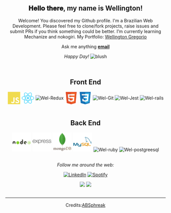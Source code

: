 <div>
  <div align="center">
    <h2> 𝐇𝐞𝐥𝐥𝐨 𝐭𝐡𝐞𝐫𝐞, my name is Wellington!</h2>
  </div>
  
  <p align="center"> 
    Welcome! You discovered my Github profile.
    I'm a Brazilian Web Development.
    Please feel free to clone/fork projects, raise issues and submit PRs if you think something could be better.
    I’m currently learning Mechanize and nokogiri.
    My Portfolio: <a href="https://devwelljr.github.io/portfolio/">Wellington Gregorio</a>
  <p/>
  
  <p align="center">
    Ask me anything <a href="mailto:junior.wel02@gmail.com"><b>email</b></a>
  <p />
  
  <p align="center"><i>Happy Day!</i> 
    <g-emoji class="g-emoji" alias="blush" fallback-src="https://github.githubassets.com/images/icons/emoji/unicode/1f60a.png"><img class="emoji" alt="blush" height="20" width="20" src="https://github.githubassets.com/images/icons/emoji/unicode/1f60a.png"></g-emoji>
  </p>
  
  <div style="display: inline_block" align="center"><br>
    <h2>Front End</h2>
    <img align="center" alt="Wel-Js" height="40" width="40" src="https://raw.githubusercontent.com/devicons/devicon/master/icons/javascript/javascript-plain.svg">
    <img align="center" alt="Wel-React" height="40" width="40" src="https://raw.githubusercontent.com/devicons/devicon/master/icons/react/react-original.svg">
    <img align="center" alt="Wel-Redux" height="40" width="40" src="https://cdn.jsdelivr.net/gh/devicons/devicon/icons/redux/redux-original.svg">
    <img align="center" alt="Wel-HTML" height="40" width="40" src="https://raw.githubusercontent.com/devicons/devicon/master/icons/html5/html5-original.svg">
    <img align="center" alt="Wel-CSS" height="40" width="40" src="https://raw.githubusercontent.com/devicons/devicon/master/icons/css3/css3-original.svg">
    <img align="center" alt="Wel-Git" height="40" width="40" src="https://cdn.jsdelivr.net/gh/devicons/devicon/icons/git/git-plain.svg">
    <img align="center" alt="Wel-Jest" height="40" width="40" src="https://cdn.jsdelivr.net/gh/devicons/devicon/icons/jest/jest-plain.svg">
    <img align="center" alt="Wel-rails" height="40" width="40" src="https://cdn.jsdelivr.net/gh/devicons/devicon/icons/rails/rails-plain-wordmark.svg" />
 </div>
  
  <div style="display: inline_block" align="center"><br>
    <h2>Back End</h2>
      <img src="https://raw.githubusercontent.com/devicons/devicon/master/icons/nodejs/nodejs-original-wordmark.svg" alt="Wel-nodejs" width="60" height="60" />
      <img src="https://raw.githubusercontent.com/devicons/devicon/master/icons/express/express-original-wordmark.svg" alt="Wel-express" width="60" height="60" />
      <img src="https://raw.githubusercontent.com/devicons/devicon/master/icons/mongodb/mongodb-original-wordmark.svg" alt="Wel-mongodb" width="60" height="60" />
      <img src="https://raw.githubusercontent.com/devicons/devicon/master/icons/mysql/mysql-original-wordmark.svg" alt="Wel-mysql" width="60" height="60" /> 
      <img src="https://cdn.jsdelivr.net/gh/devicons/devicon/icons/ruby/ruby-original-wordmark.svg" alt="Wel-ruby" width="60" height="60" />
      <img src="https://cdn.jsdelivr.net/gh/devicons/devicon/icons/postgresql/postgresql-plain-wordmark.svg" alt="Wel-postgreesql" width="60" height="60" />
  </div><br>
  
  <p align="center"><i>Follow me around the web:</i><br></p>
  
  <p align="center">
    <a href="https://www.linkedin.com/in/wellington-gregorio-jr/" rel="nofollow"><img src="https://camo.githubusercontent.com/1598532a3542326fff0ea5e0481f39287c1a1a201b07b4fff95c5ecd6a30553e/68747470733a2f2f696d672e736869656c64732e696f2f62616467652f4c696e6b6564496e2d2532333030373742352e7376673f267374796c653d666c61742d737175617265266c6f676f3d6c696e6b6564696e266c6f676f436f6c6f723d7768697465" alt="LinkedIn" data-canonical-src="https://img.shields.io/badge/LinkedIn-%230077B5.svg?&amp;style=flat-square&amp;logo=linkedin&amp;logoColor=white" style="max-width:100%;"></a>
<a href="https://open.spotify.com/user/prkx18mex84gglyafwpo6aqm6?si=U_zq_rv0Ty-ZLhp-Abpqlw&utm_source=copy-link&dl_branch=1" rel="nofollow"><img src="https://camo.githubusercontent.com/6fc0e79405dc48a7406cc0868037a9bc58e53db2fd9407c2589454fac641a3d8/68747470733a2f2f696d672e736869656c64732e696f2f62616467652f53706f746966792d2532333145443736302e7376673f267374796c653d666c61742d737175617265266c6f676f3d73706f74696679266c6f676f436f6c6f723d7768697465" alt="Spotify" data-canonical-src="https://img.shields.io/badge/Spotify-%231ED760.svg?&amp;style=flat-square&amp;logo=spotify&amp;logoColor=white" style="max-width:100%;"></a>
</p>
  
  <div align="center">
    <img src="https://github-readme-stats.vercel.app/api?username=devwelljr&show_icons=true&theme=radical" />
    <img height="180em" src="https://github-readme-stats.vercel.app/api/top-langs/?username=devwelljr&layout=compact&langs_count=7&theme=radical"/>
  <div/>
    
  <br />
  <hr />
    <p>Credits:<a href="https://github.com/ABSphreak">ABSphreak</a></p>
<div/>
